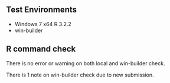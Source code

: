 ## Test Environments
* Windows 7 x64 R 3.2.2
* win-builder

## R command check 
There is no error or warning on both local and win-builder check.

There is 1 note on win-builder check due to new submission.


